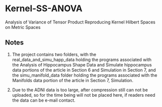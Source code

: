 # Kernel-SS-ANOVA
Analysis of Variance of Tensor Product Reproducing Kernel Hilbert Spaces on Metric Spaces

## Notes
1. The project contains two folders, with the real_data_and_simu_happ_data holding the programs associated with the Analysis of Hippocampus Shape Data and Simulate hippocampus data portions of the article in Section 6 and Simulation in Section 7, and the simu_manifold_data folder holding the programs associated with the Manifolds data portion of the article in Section 7, Simulation.

2. Due to the ADNI data is too large, after compression still can not be uploaded, so for the time being will not be placed here, if readers need the data can be e-mail contact.




